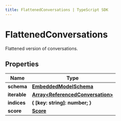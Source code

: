 ```yaml
---
title: FlattenedConversations | TypeScript SDK
---
```



# FlattenedConversations

Flattened version of conversations.

## Properties

Name | Type
------------ | -------------
**schema** | [**EmbeddedModelSchema**](EmbeddedModelSchema)
**iterable** | [**Array&lt;ReferencedConversation&gt;**](ReferencedConversation)
**indices** | **\{ [key: string]: number; \}**
**score** | [**Score**](Score)


